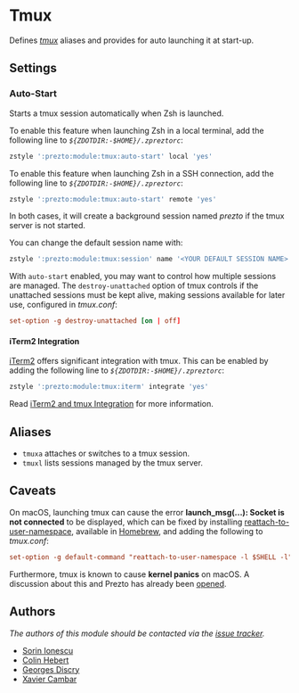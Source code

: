 # Tmux

Defines [_tmux_][1] aliases and provides for auto launching it at start-up.

## Settings

### Auto-Start

Starts a tmux session automatically when Zsh is launched.

To enable this feature when launching Zsh in a local terminal, add the following
line to _`${ZDOTDIR:-$HOME}/.zpreztorc`_:

```sh
zstyle ':prezto:module:tmux:auto-start' local 'yes'
```

To enable this feature when launching Zsh in a SSH connection, add the following
line to _`${ZDOTDIR:-$HOME}/.zpreztorc`_:

```sh
zstyle ':prezto:module:tmux:auto-start' remote 'yes'
```

In both cases, it will create a background session named _prezto_ if the tmux
server is not started.

You can change the default session name with:

```sh
zstyle ':prezto:module:tmux:session' name '<YOUR DEFAULT SESSION NAME>'
```

With `auto-start` enabled, you may want to control how multiple sessions are
managed. The `destroy-unattached` option of tmux controls if the unattached
sessions must be kept alive, making sessions available for later use, configured
in _tmux.conf_:

```conf
set-option -g destroy-unattached [on | off]
```

#### iTerm2 Integration

[iTerm2][6] offers significant integration with tmux. This can be enabled by
adding the following line to _`${ZDOTDIR:-$HOME}/.zpreztorc`_:

```sh
zstyle ':prezto:module:tmux:iterm' integrate 'yes'
```

Read [iTerm2 and tmux Integration][7] for more information.

## Aliases

- `tmuxa` attaches or switches to a tmux session.
- `tmuxl` lists sessions managed by the tmux server.

## Caveats

On macOS, launching tmux can cause the error **launch_msg(...): Socket is not
connected** to be displayed, which can be fixed by installing
[reattach-to-user-namespace][3], available in [Homebrew][4], and adding the
following to _tmux.conf_:

```conf
set-option -g default-command "reattach-to-user-namespace -l $SHELL -l"
```

Furthermore, tmux is known to cause **kernel panics** on macOS. A discussion
about this and Prezto has already been [opened][2].

## Authors

_The authors of this module should be contacted via the [issue tracker][5]._

- [Sorin Ionescu](https://github.com/sorin-ionescu)
- [Colin Hebert](https://github.com/ColinHebert)
- [Georges Discry](https://github.com/gdiscry)
- [Xavier Cambar](https://github.com/xcambar)

[1]: https://tmux.github.io/
[2]: https://github.com/sorin-ionescu/prezto/issues/62
[3]: https://github.com/ChrisJohnsen/tmux-MacOSX-pasteboard
[4]: https://github.com/mxcl/homebrew
[5]: https://github.com/sorin-ionescu/prezto/issues
[6]: https://iterm2.com
[7]: https://gitlab.com/gnachman/iterm2/wikis/TmuxIntegration
